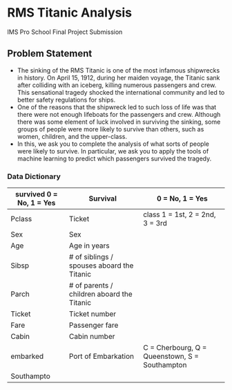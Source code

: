 # RMS Titanic Analysis
IMS Pro School Final Project Submission

## Problem Statement

- The sinking of the RMS Titanic is one of the most infamous shipwrecks in history. On April 15, 1912, during her maiden voyage, the Titanic sank after colliding with an iceberg, killing numerous passengers and crew. This sensational tragedy shocked the international community and led to better safety regulations for ships.
- One of the reasons that the shipwreck led to such loss of life was that there were not enough lifeboats for the passengers and crew. Although there was some element of luck involved in surviving the sinking, some groups of people were more likely to survive than others, such as women, children, and the upper-class.
- In this, we ask you to complete the analysis of what sorts of people were likely to survive. In particular, we ask you to apply the tools of machine learning to predict which passengers survived the tragedy.

### Data Dictionary

| survived 0 = No, 1 = Yes | Survival                                   | 0 = No, 1 = Yes                                |
|--------------------------|--------------------------------------------|------------------------------------------------|
| Pclass                   | Ticket                                     | class 1 = 1st, 2 = 2nd, 3 = 3rd                |
| Sex                      | Sex                                        |                                                |
| Age                      | Age in years                               |                                                |
| Sibsp                    | # of siblings / spouses aboard the Titanic |                                                |
| Parch                    | # of parents / children aboard the Titanic |                                                |
| Ticket                   | Ticket number                              |                                                |
| Fare                     | Passenger fare                             |                                                |
| Cabin                    | Cabin number                               |                                                |
| embarked                 | Port of Embarkation                        | C = Cherbourg, Q = Queenstown, S = Southampton |
| Southampto               |                                            |                                                |
